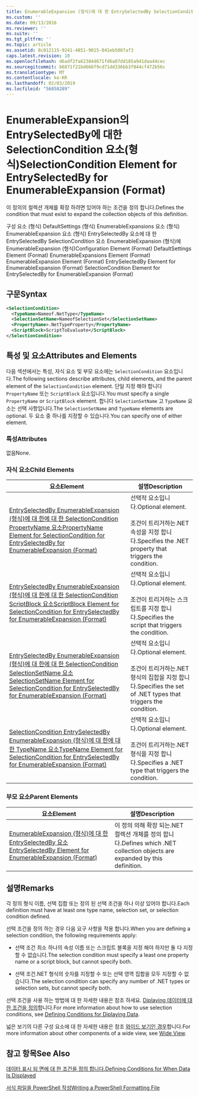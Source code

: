 ```yaml
---
title: EnumerableExpansion (형식)에 대 한 EntrySelectedBy SelectionCondition 요소 | Microsoft Docs
ms.custom: ''
ms.date: 09/13/2016
ms.reviewer: ''
ms.suite: ''
ms.tgt_pltfrm: ''
ms.topic: article
ms.assetid: 8c012115-9241-4851-9015-841eb508faf3
caps.latest.revision: 10
ms.openlocfilehash: d6adf2fa62384d671fd6a07dd185a941daa44cec
ms.sourcegitcommit: b6871f21bd666f9cd71dd336bb3f844cf472b56c
ms.translationtype: MT
ms.contentlocale: ko-KR
ms.lasthandoff: 02/03/2019
ms.locfileid: "56858289"
---
```

# <a name="selectioncondition-element-for-entryselectedby-for-enumerableexpansion-format"></a><span data-ttu-id="be3d6-102">EnumerableExpansion의 EntrySelectedBy에 대한 SelectionCondition 요소(형식)</span><span class="sxs-lookup"><span data-stu-id="be3d6-102">SelectionCondition Element for EntrySelectedBy for EnumerableExpansion (Format)</span></span>

<span data-ttu-id="be3d6-103">이 정의의 컬렉션 개체를 확장 하려면 있어야 하는 조건을 정의 합니다.</span><span class="sxs-lookup"><span data-stu-id="be3d6-103">Defines the condition that must exist to expand the collection objects of this definition.</span></span>

<span data-ttu-id="be3d6-104">구성 요소 (형식) DefaultSettings (형식) EnumerableExpansions 요소 (형식) EnumerableExpansion 요소 (형식) EntrySelectedBy 요소에 대 한 EntrySelectedBy SelectionCondition 요소 EnumerableExpansion (형식)에 EnumerableExpansion (형식)</span><span class="sxs-lookup"><span data-stu-id="be3d6-104">Configuration Element (Format) DefaultSettings Element (Format) EnumerableExpansions Element (Format) EnumerableExpansion Element (Format) EntrySelectedBy Element for EnumerableExpansion (Format) SelectionCondition Element for EntrySelectedBy for EnumerableExpansion (Format)</span></span>

## <a name="syntax"></a><span data-ttu-id="be3d6-105">구문</span><span class="sxs-lookup"><span data-stu-id="be3d6-105">Syntax</span></span>

```xml
<SelectionCondition>
  <TypeName>Nameof.NetType</TypeName>
  <SelectionSetName>NameofSelectionSet</SelectionSetName>
  <PropertyName>.NetTypeProperty</PropertyName>
  <ScriptBlock>ScriptToEvaluate</ScriptBlock>
</SelectionCondition>
```

## <a name="attributes-and-elements"></a><span data-ttu-id="be3d6-106">특성 및 요소</span><span class="sxs-lookup"><span data-stu-id="be3d6-106">Attributes and Elements</span></span>

<span data-ttu-id="be3d6-107">다음 섹션에서는 특성, 자식 요소 및 부모 요소에는 `SelectionCondition` 요소입니다.</span><span class="sxs-lookup"><span data-stu-id="be3d6-107">The following sections describe attributes, child elements, and the parent element of the `SelectionCondition` element.</span></span> <span data-ttu-id="be3d6-108">단일 지정 해야 합니다 `PropertyName` 또는 `ScriptBlock` 요소입니다.</span><span class="sxs-lookup"><span data-stu-id="be3d6-108">You must specify a single `PropertyName` or `ScriptBlock` element.</span></span> <span data-ttu-id="be3d6-109">합니다 `SelectionSetName` 고 `TypeName` 요소는 선택 사항입니다.</span><span class="sxs-lookup"><span data-stu-id="be3d6-109">The `SelectionSetName` and `TypeName` elements are optional.</span></span> <span data-ttu-id="be3d6-110">두 요소 중 하나를 지정할 수 있습니다.</span><span class="sxs-lookup"><span data-stu-id="be3d6-110">You can specify one of either element.</span></span>

### <a name="attributes"></a><span data-ttu-id="be3d6-111">특성</span><span class="sxs-lookup"><span data-stu-id="be3d6-111">Attributes</span></span>

<span data-ttu-id="be3d6-112">없음</span><span class="sxs-lookup"><span data-stu-id="be3d6-112">None.</span></span>

### <a name="child-elements"></a><span data-ttu-id="be3d6-113">자식 요소</span><span class="sxs-lookup"><span data-stu-id="be3d6-113">Child Elements</span></span>

|<span data-ttu-id="be3d6-114">요소</span><span class="sxs-lookup"><span data-stu-id="be3d6-114">Element</span></span>|<span data-ttu-id="be3d6-115">설명</span><span class="sxs-lookup"><span data-stu-id="be3d6-115">Description</span></span>|
|-------------|-----------------|
|[<span data-ttu-id="be3d6-116">EntrySelectedBy EnumerableExpansion (형식)에 대 한에 대 한 SelectionCondition PropertyName 요소</span><span class="sxs-lookup"><span data-stu-id="be3d6-116">PropertyName Element for SelectionCondition for EntrySelectedBy for EnumerableExpansion (Format)</span></span>](./propertyname-element-for-selectioncondition-for-entryselectedby-for-enumerableexpansion-format.md)|<span data-ttu-id="be3d6-117">선택적 요소입니다.</span><span class="sxs-lookup"><span data-stu-id="be3d6-117">Optional element.</span></span><br /><br /> <span data-ttu-id="be3d6-118">조건이 트리거하는.NET 속성을 지정 합니다.</span><span class="sxs-lookup"><span data-stu-id="be3d6-118">Specifies the .NET property that triggers the condition.</span></span>|
|[<span data-ttu-id="be3d6-119">EntrySelectedBy EnumerableExpansion (형식)에 대 한에 대 한 SelectionCondition ScriptBlock 요소</span><span class="sxs-lookup"><span data-stu-id="be3d6-119">ScriptBlock Element for SelectionCondition for EntrySelectedBy for EnumerableExpansion (Format)</span></span>](./scriptblock-element-for-selectioncondition-for-entryselectedby-for-enumerableexpansion-format.md)|<span data-ttu-id="be3d6-120">선택적 요소입니다.</span><span class="sxs-lookup"><span data-stu-id="be3d6-120">Optional element.</span></span><br /><br /> <span data-ttu-id="be3d6-121">조건이 트리거하는 스크립트를 지정 합니다.</span><span class="sxs-lookup"><span data-stu-id="be3d6-121">Specifies the script that triggers the condition.</span></span>|
|[<span data-ttu-id="be3d6-122">EntrySelectedBy EnumerableExpansion (형식)에 대 한에 대 한 SelectionCondition SelectionSetName 요소</span><span class="sxs-lookup"><span data-stu-id="be3d6-122">SelectionSetName Element for SelectionCondition for EntrySelectedBy for EnumerableExpansion (Format)</span></span>](./selectionsetname-element-for-selectioncondition-for-entryselectedby-for-enumerableexpansion-format.md)|<span data-ttu-id="be3d6-123">선택적 요소입니다.</span><span class="sxs-lookup"><span data-stu-id="be3d6-123">Optional element.</span></span><br /><br /> <span data-ttu-id="be3d6-124">조건이 트리거하는.NET 형식의 집합을 지정 합니다.</span><span class="sxs-lookup"><span data-stu-id="be3d6-124">Specifies the set of .NET types that triggers the condition.</span></span>|
|[<span data-ttu-id="be3d6-125">SelectionCondition EntrySelectedBy EnumerableExpansion (형식)에 대 한에 대 한 TypeName 요소</span><span class="sxs-lookup"><span data-stu-id="be3d6-125">TypeName Element for SelectionCondition for EntrySelectedBy for EnumerableExpansion (Format)</span></span>](./typename-element-for-selectioncondition-for-entryselectedby-for-enumerableexpansion-format.md)|<span data-ttu-id="be3d6-126">선택적 요소입니다.</span><span class="sxs-lookup"><span data-stu-id="be3d6-126">Optional element.</span></span><br /><br /> <span data-ttu-id="be3d6-127">조건이 트리거하는.NET 형식을 지정 합니다.</span><span class="sxs-lookup"><span data-stu-id="be3d6-127">Specifies a .NET type that triggers the condition.</span></span>|

### <a name="parent-elements"></a><span data-ttu-id="be3d6-128">부모 요소</span><span class="sxs-lookup"><span data-stu-id="be3d6-128">Parent Elements</span></span>

|<span data-ttu-id="be3d6-129">요소</span><span class="sxs-lookup"><span data-stu-id="be3d6-129">Element</span></span>|<span data-ttu-id="be3d6-130">설명</span><span class="sxs-lookup"><span data-stu-id="be3d6-130">Description</span></span>|
|-------------|-----------------|
|[<span data-ttu-id="be3d6-131">EnumerableExpansion (형식)에 대 한 EntrySelectedBy 요소</span><span class="sxs-lookup"><span data-stu-id="be3d6-131">EntrySelectedBy Element for EnumerableExpansion (Format)</span></span>](./entryselectedby-element-for-enumerableexpansion-format.md)|<span data-ttu-id="be3d6-132">이 정의 의해 확장 되는.NET 컬렉션 개체를 정의 합니다.</span><span class="sxs-lookup"><span data-stu-id="be3d6-132">Defines which .NET collection objects are expanded by this definition.</span></span>|

## <a name="remarks"></a><span data-ttu-id="be3d6-133">설명</span><span class="sxs-lookup"><span data-stu-id="be3d6-133">Remarks</span></span>

<span data-ttu-id="be3d6-134">각 정의 형식 이름, 선택 집합 또는 정의 된 선택 조건을 하나 이상 있어야 합니다.</span><span class="sxs-lookup"><span data-stu-id="be3d6-134">Each definition must have at least one type name, selection set, or selection condition defined.</span></span>

<span data-ttu-id="be3d6-135">선택 조건을 정의 하는 경우 다음 요구 사항을 적용 합니다.</span><span class="sxs-lookup"><span data-stu-id="be3d6-135">When you are defining a selection condition, the following requirements apply:</span></span>

- <span data-ttu-id="be3d6-136">선택 조건 최소 하나의 속성 이름 또는 스크립트 블록을 지정 해야 하지만 둘 다 지정할 수 없습니다.</span><span class="sxs-lookup"><span data-stu-id="be3d6-136">The selection condition must specify a least one property name or a script block, but cannot specify both.</span></span>

- <span data-ttu-id="be3d6-137">선택 조건.NET 형식의 숫자를 지정할 수 또는 선택 영역 집합을 모두 지정할 수 없습니다.</span><span class="sxs-lookup"><span data-stu-id="be3d6-137">The selection condition can specify any number of .NET types or selection sets, but cannot specify both.</span></span>

<span data-ttu-id="be3d6-138">선택 조건을 사용 하는 방법에 대 한 자세한 내용은 참조 하세요. [Diplaying 데이터에 대 한 조건을 정의](./defining-conditions-for-displaying-data.md)합니다.</span><span class="sxs-lookup"><span data-stu-id="be3d6-138">For more information about how to use selection conditions, see [Defining Conditions for Diplaying Data](./defining-conditions-for-displaying-data.md).</span></span>

<span data-ttu-id="be3d6-139">넓은 보기의 다른 구성 요소에 대 한 자세한 내용은 참조 [와이드 보기인 경우](./creating-a-wide-view.md)합니다.</span><span class="sxs-lookup"><span data-stu-id="be3d6-139">For more information about other components of a wide view, see [Wide View](./creating-a-wide-view.md).</span></span>

## <a name="see-also"></a><span data-ttu-id="be3d6-140">참고 항목</span><span class="sxs-lookup"><span data-stu-id="be3d6-140">See Also</span></span>

[<span data-ttu-id="be3d6-141">데이터 표시 되 면에 대 한 조건을 정의 합니다.</span><span class="sxs-lookup"><span data-stu-id="be3d6-141">Defining Conditions for When Data Is Displayed</span></span>](./defining-conditions-for-displaying-data.md)

[<span data-ttu-id="be3d6-142">서식 파일을 PowerShell 작성</span><span class="sxs-lookup"><span data-stu-id="be3d6-142">Writing a PowerShell Formatting File</span></span>](./writing-a-powershell-formatting-file.md)
